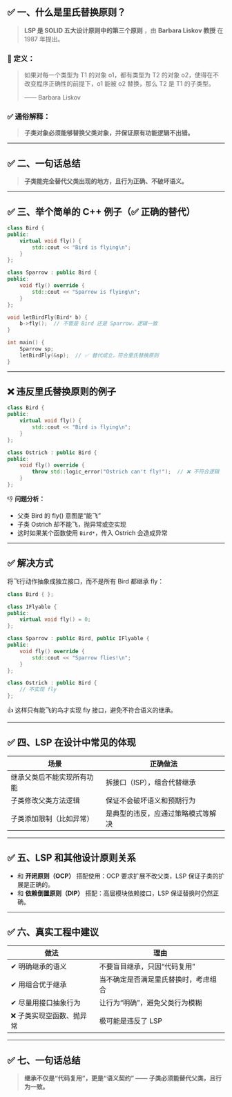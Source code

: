 ## ✅ 一、什么是里氏替换原则？

> **LSP 是 SOLID 五大设计原则中的第三个原则** ，由 **Barbara Liskov 教授** 在 1987 年提出。

### 🌟 定义：

> 如果对每一个类型为 T1 的对象 o1，都有类型为 T2 的对象 o2，使得在不改变程序正确性的前提下，o1 能被 o2 替换，那么 T2 是 T1 的子类型。
>
> —— Barbara Liskov

### ✅ 通俗解释：

> **子类对象必须能够替换父类对象，并保证原有功能逻辑不出错。**

---

## ✅ 二、一句话总结

> **子类能完全替代父类出现的地方，且行为正确、不破坏语义。**

---

## ✅ 三、举个简单的 C++ 例子（✅ 正确的替代）

```c++
class Bird {
public:
    virtual void fly() {
        std::cout << "Bird is flying\n";
    }
};

class Sparrow : public Bird {
public:
    void fly() override {
        std::cout << "Sparrow is flying\n";
    }
};

void letBirdFly(Bird* b) {
    b->fly();  // 不管是 Bird 还是 Sparrow，逻辑一致
}

int main() {
    Sparrow sp;
    letBirdFly(&sp);  // ✅ 替代成立，符合里氏替换原则
}

```

---

## ❌ 违反里氏替换原则的例子

```c++
class Bird {
public:
    virtual void fly() {
        std::cout << "Bird is flying\n";
    }
};

class Ostrich : public Bird {
public:
    void fly() override {
        throw std::logic_error("Ostrich can't fly!");  // ❌ 不符合逻辑
    }
};

```

👎 **问题分析：**

* 父类 Bird 的 fly() 意图是“能飞”
* 子类 Ostrich 却不能飞，抛异常或空实现
* 这时如果某个函数使用 `Bird*`，传入 Ostrich 会造成异常

---

## ✅ 解决方式

将飞行动作抽象成独立接口，而不是所有 Bird 都继承 fly：

```c++
class Bird { };

class IFlyable {
public:
    virtual void fly() = 0;
};

class Sparrow : public Bird, public IFlyable {
public:
    void fly() override {
        std::cout << "Sparrow flies!\n";
    }
};

class Ostrich : public Bird {
    // 不实现 fly
};

```

👍 这样只有能飞的鸟才实现 fly 接口，避免不符合语义的继承。

---

## ✅ 四、LSP 在设计中常见的体现

| 场景                       | 正确做法                           |
| -------------------------- | ---------------------------------- |
| 继承父类后不能实现所有功能 | 拆接口（ISP），组合代替继承        |
| 子类修改父类方法逻辑       | 保证不会破坏语义和预期行为         |
| 子类添加限制（比如异常）   | 是典型的违反，应通过策略模式等解决 |

---

## ✅ 五、LSP 和其他设计原则关系

* 和 **开闭原则（OCP）** 搭配使用：OCP 要求扩展不改父类，LSP 保证子类的扩展是正确的。
* 和 **依赖倒置原则（DIP）** 搭配：高层模块依赖接口，LSP 保证替换时仍然正确。

---

## ✅ 六、真实工程中建议

| 做法                      | 理由                                 |
| ------------------------- | ------------------------------------ |
| ✔ 明确继承的语义         | 不要盲目继承，只因“代码复用”       |
| ✔ 用组合优于继承         | 当不确定是否满足里氏替换时，考虑组合 |
| ✔ 尽量用接口抽象行为     | 让行为“明确”，避免父类行为模糊     |
| ❌ 子类实现空函数、抛异常 | 极可能是违反了 LSP                   |

---

## ✅ 七、一句话总结

> **继承不仅是“代码复用”，更是“语义契约” —— 子类必须能替代父类，且行为一致。**
>
